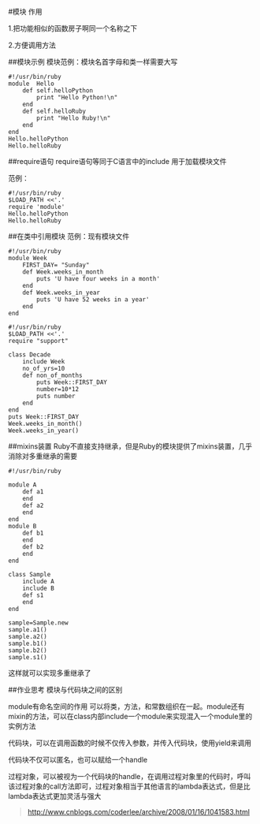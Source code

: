 #模块
作用

1.把功能相似的函数房子啊同一个名称之下

2.方便调用方法

##模块示例
模块范例：模块名首字母和类一样需要大写

```
#!/usr/bin/ruby
module	Hello
	def self.helloPython
		print "Hello Python!\n"
	end
	def self.helloRuby
		print "Hello Ruby!\n"
	end
end
Hello.helloPython
Hello.helloRuby
```

##require语句
require语句等同于C语言中的include 用于加载模块文件

范例：

```
#!/usr/bin/ruby
$LOAD_PATH <<'.'
require 'module'
Hello.helloPython
Hello.helloRuby
```

##在类中引用模块
范例：现有模块文件

```
#!/usr/bin/ruby
module Week
	FIRST_DAY= "Sunday"
	def Week.weeks_in_month
		puts 'U have four weeks in a month'
	end
	def Week.weeks_in_year
		puts 'U have 52 weeks in a year'
	end
end
```

```
#!/usr/bin/ruby
$LOAD_PATH <<'.'
require "support"

class Decade
	include Week
	no_of_yrs=10
	def non_of_months
		puts Week::FIRST_DAY
		number=10*12
		puts number
	end
end
puts Week::FIRST_DAY
Week.weeks_in_month()
Week.weeks_in_year()

```

##mixins装置
Ruby不直接支持继承，但是Ruby的模块提供了mixins装置，几乎消除对多重继承的需要

```
#!/usr/bin/ruby

module A
	def a1
	end
	def a2
	end
end
module B
	def b1
	end
	def b2
	end
end

class Sample
	include A
	include B
	def s1
	end
end

sample=Sample.new
sample.a1()
sample.a2()
sample.b1()
sample.b2()
sample.s1()
```

这样就可以实现多重继承了

##作业思考
模块与代码块之间的区别

module有命名空间的作用 可以将类，方法，和常数组织在一起。module还有mixin的方法，可以在class内部include一个module来实现混入一个module里的实例方法

代码块，可以在调用函数的时候不仅传入参数，并传入代码块，使用yield来调用

代码块不仅可以匿名，也可以赋给一个handle

过程对象，可以被视为一个代码块的handle，在调用过程对象里的代码时，呼叫该过程对象的call方法即可，过程对象相当于其他语言的lambda表达式，但是比lambda表达式更加灵活与强大

>http://www.cnblogs.com/coderlee/archive/2008/01/16/1041583.html